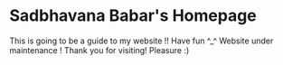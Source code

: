 # Sadbhavana Babar's Homepage

This is going to be a guide to my website !! Have fun ^_^
Website under maintenance !
Thank you for visiting! Pleasure :)
